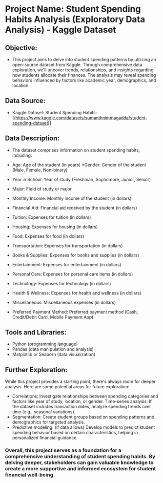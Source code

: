 # Project Name: Student Spending Habits Analysis (Exploratory Data Analysis) - Kaggle Dataset
## Objective:
* This project aims to delve into student spending patterns by utilizing an open-source dataset from Kaggle. Through comprehensive data exploration, we'll uncover trends, relationships, and insights regarding how students allocate their finances. The analysis may reveal spending behaviors influenced by factors like academic year, demographics, and location.

## Data Source:
* Kaggle Dataset: Student Spending Habits: [(https://www.kaggle.com/datasets/sumanthnimmagadda/student-spending-dataset)]
## Data Description:
* The dataset comprises information on student spending habits, including:

* Age: Age of the student (in years)
*Gender: Gender of the student (Male, Female, Non-binary)
* Year in School: Year of study (Freshman, Sophomore, Junior, Senior)
* Major: Field of study or major
* Monthly Income: Monthly income of the student (in dollars)
* Financial Aid: Financial aid received by the student (in dollars)
* Tuition: Expenses for tuition (in dollars)
* Housing: Expenses for housing (in dollars)
* Food: Expenses for food (in dollars)
* Transportation: Expenses for transportation (in dollars)
* Books & Supplies: Expenses for books and supplies (in dollars)
* Entertainment: Expenses for entertainment (in dollars)
* Personal Care: Expenses for personal care items (in dollars)
* Technology: Expenses for technology (in dollars)
* Health & Wellness: Expenses for health and wellness (in dollars)
* Miscellaneous: Miscellaneous expenses (in dollars)
* Preferred Payment Method: Preferred payment method (Cash, Credit/Debit Card, Mobile Payment App)
## Tools and Libraries:
* Python (programming language)
* Pandas (data manipulation and analysis)
* Matplotlib or Seaborn (data visualization)
## Further Exploration:

While this project provides a starting point, there's always room for deeper analysis. Here are some potential areas for future exploration:

* Correlations: Investigate relationships between spending categories and factors like year of study, location, or gender.
Time-series analysis: If the dataset includes transaction dates, analyze spending trends over time (e.g., seasonal variations).
* Segmentation: Create student groups based on spending patterns and demographics for targeted analysis.
* Predictive modeling: (if data allows) Develop models to predict student spending behavior based on certain characteristics, helping in personalized financial guidance.
### Overall, this project serves as a foundation for a comprehensive understanding of student spending habits. By delving deeper, stakeholders can gain valuable knowledge to create a more supportive and informed ecosystem for student financial well-being.
